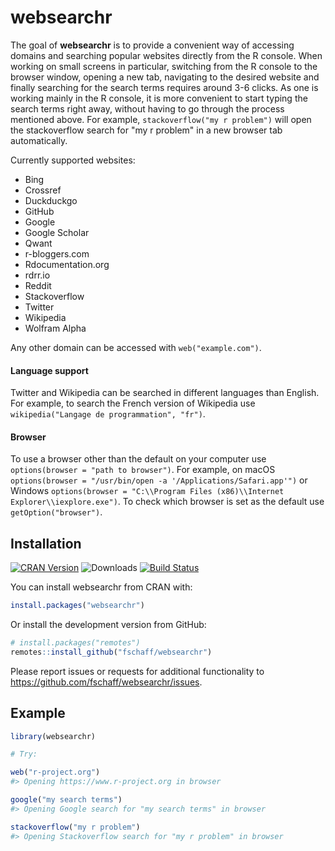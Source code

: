 
<!-- README.md is generated from README.Rmd. Please edit that file -->
websearchr
==========

The goal of **websearchr** is to provide a convenient way of accessing domains and searching popular websites directly from the R console. When working on small screens in particular, switching from the R console to the browser window, opening a new tab, navigating to the desired website and finally searching for the search terms requires around 3-6 clicks. As one is working mainly in the R console, it is more convenient to start typing the search terms right away, without having to go through the process mentioned above. For example, `stackoverflow("my r problem")` will open the stackoverflow search for "my r problem" in a new browser tab automatically.

Currently supported websites:

-   Bing
-   Crossref
-   Duckduckgo
-   GitHub
-   Google
-   Google Scholar
-   Qwant
-   r-bloggers.com
-   Rdocumentation.org
-   rdrr.io
-   Reddit
-   Stackoverflow
-   Twitter
-   Wikipedia
-   Wolfram Alpha

Any other domain can be accessed with `web("example.com")`.

#### Language support

Twitter and Wikipedia can be searched in different languages than English. For example, to search the French version of Wikipedia use `wikipedia("Langage de programmation", "fr")`.

#### Browser

To use a browser other than the default on your computer use `options(browser = "path to browser")`. For example, on macOS `options(browser = "/usr/bin/open -a '/Applications/Safari.app'")` or Windows `options(browser = "C:\\Program Files (x86)\\Internet Explorer\\iexplore.exe")`. To check which browser is set as the default use `getOption("browser")`.

Installation
------------

[![CRAN Version](https://www.r-pkg.org/badges/version/websearchr)](https://cran.r-project.org/package=websearchr) ![Downloads](https://cranlogs.r-pkg.org/badges/websearchr) [![Build Status](https://travis-ci.org/fschaff/websearchr.svg?branch=master)](https://travis-ci.org/fschaff/websearchr)

You can install websearchr from CRAN with:

``` r
install.packages("websearchr")
```

Or install the development version from GitHub:

``` r
# install.packages("remotes")
remotes::install_github("fschaff/websearchr")
```

Please report issues or requests for additional functionality to <https://github.com/fschaff/websearchr/issues>.

Example
-------

``` r
library(websearchr)

# Try:

web("r-project.org")
#> Opening https://www.r-project.org in browser

google("my search terms")
#> Opening Google search for "my search terms" in browser

stackoverflow("my r problem")
#> Opening Stackoverflow search for "my r problem" in browser
```
